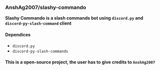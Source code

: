 ﻿### AnshAg2007/slashy-commando

**Slashy Commando is a slash commands bot using `discord.py` and `discord-py-slash-command` client**

#### Dependices 
- `discord.py`
- `discord-py-slash-commands`

#### This is a open-source project, the user has to give credits to `AnshAg2007`
